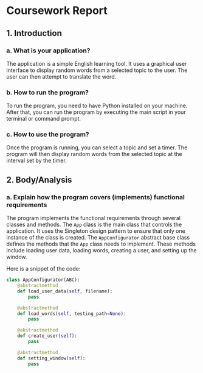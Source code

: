 # Coursework Report

## 1. Introduction

### a. What is your application?

The application is a simple English learning tool. It uses a graphical user interface to display random words from a selected topic to the user. The user can then attempt to translate the word.

### b. How to run the program?

To run the program, you need to have Python installed on your machine. After that, you can run the program by executing the main script in your terminal or command prompt.

### c. How to use the program?

Once the program is running, you can select a topic and set a timer. The program will then display random words from the selected topic at the interval set by the timer.

## 2. Body/Analysis

### a. Explain how the program covers (implements) functional requirements

The program implements the functional requirements through several classes and methods. The `App` class is the main class that controls the application. It uses the Singleton design pattern to ensure that only one instance of the class is created. The `AppConfigurator` abstract base class defines the methods that the `App` class needs to implement. These methods include loading user data, loading words, creating a user, and setting up the window.

Here is a snippet of the code:

```python
class AppConfigurator(ABC):
    @abstractmethod
    def load_user_data(self, filename):
        pass

    @abstractmethod
    def load_words(self, testing_path=None):
        pass

    @abstractmethod
    def create_user(self):
        pass

    @abstractmethod
    def setting_window(self):
        pass
